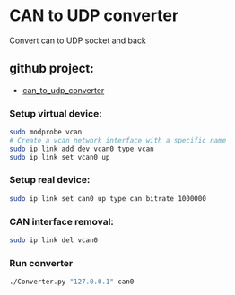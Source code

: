 # CAN to UDP converter
Convert can to UDP socket and back

## github project:
* [can_to_udp_converter]

[can_to_udp_converter]: https://github.com/mikhailk921/can_to_udp_converter

### Setup virtual device:
```bash
sudo modprobe vcan
# Create a vcan network interface with a specific name
sudo ip link add dev vcan0 type vcan
sudo ip link set vcan0 up
```

### Setup real device:
```bash
sudo ip link set can0 up type can bitrate 1000000
```

### CAN interface removal:
```bash
sudo ip link del vcan0
```

### Run converter
```bash
./Converter.py "127.0.0.1" can0
```
